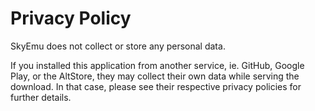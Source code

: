 # Privacy Policy

SkyEmu does not collect or store any personal data.

If you installed this application from another service, ie. GitHub, Google Play, or the AltStore, they may collect their own data while serving the download. 
In that case, please see their respective privacy policies for further details. 
